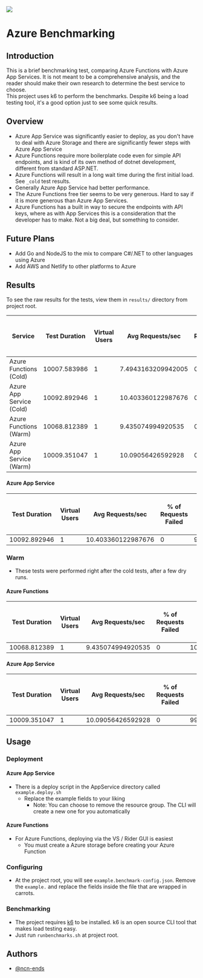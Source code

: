 <img src="https://docs.microsoft.com/en-us/events/learntv/learnlive-azure-hybrid-cloud-study-hall/media/learnlive-banner-2022a.png" />

# Azure Benchmarking

## Introduction

This is a brief benchmarking test, comparing Azure Functions with Azure App Services. It is not meant to be a comprehensive analysis, and the reader should make their own research to determine the best service to choose.  
This project uses k6 to perform the benchmarks. Despite k6 being a load testing tool, it's a good option just to see some quick results.

## Overview

- Azure App Service was significantly easier to deploy, as you don't have to deal with Azure Storage and there are significantly fewer steps with Azure App Service
- Azure Functions require more boilerplate code even for simple API endpoints, and is kind of its own method of dotnet development, different from standard ASP.NET.
- Azure Functions will result in a long wait time during the first initial load. See `_cold` test results.
- Generally Azure App Service had better performance.
- The Azure Functions free tier seems to be very generous. Hard to say if it is more generous than Azure App Services.
- Azure Functions has a built in way to secure the endpoints with API keys, where as with App Services this is a consideration that the developer has to make. Not a big deal, but something to consider.

## Future Plans
- Add Go and NodeJS to the mix to compare C#/.NET to other languages using Azure
- Add AWS and Netlify to other platforms to Azure

## Results

To see the raw results for the tests, view them in `results/` directory from project root.


| Service | Test Duration | Virtual Users | Avg Requests/sec   | % of Requests Failed | Avg Duration Per Request (µs) | Max Duration Per Request (µs) | Min Duration Per Request (µs) |
| ---- | ----------------- | ------------------ | ------------------ | --------------- | ----------------------- | ----------------------- | ----------------------- |
| Azure Functions (Cold) | 10007.583986      | 1                  | 7.4943163209942005 | 0               | 133.40826494666672      | 2711.18654              | 87.01134                |
| Azure App Service (Cold) | 10092.892946      | 1                  | 10.403360122987676 | 0               | 96.10462089523816       | 457.224897              | 85.565213               | 
| Azure Functions (Warm) | 10068.812389      | 1                  | 9.435074994920535 | 0               | 105.9618635578947       | 448.757452              | 92.192618               |
| Azure App Service (Warm) | 10009.351047      | 1                  | 10.09056426592928 | 0               | 99.08007670297029       | 545.456113              | 88.971413               | 

#### Azure App Service
| Test Duration | Virtual Users | Avg Requests/sec   | % of Requests Failed | Avg Duration Per Request (µs) | Max Duration Per Request (µs) | Min Duration Per Request (µs) |
| ----------------- | ------------------ | ------------------ | --------------- | ----------------------- | ----------------------- | ----------------------- |
| 10092.892946      | 1                  | 10.403360122987676 | 0               | 96.10462089523816       | 457.224897              | 85.565213               | 

### Warm
- These tests were performed right after the cold tests, after a few dry runs.

#### Azure Functions

| Test Duration | Virtual Users | Avg Requests/sec  | % of Requests Failed | Avg Duration Per Request (µs) | Max Duration Per Request (µs) | Min Duration Per Request (µs) |
| ----------------- | ------------------ | ----------------- | --------------- | ----------------------- | ----------------------- | ----------------------- |
| 10068.812389      | 1                  | 9.435074994920535 | 0               | 105.9618635578947       | 448.757452              | 92.192618               |

#### Azure App Service

| Test Duration | Virtual Users | Avg Requests/sec  | % of Requests Failed | Avg Duration Per Request (µs) | Max Duration Per Request (µs) | Min Duration Per Request (µs) |
| ----------------- | ------------------ | ----------------- | --------------- | ----------------------- | ----------------------- | ----------------------- |
| 10009.351047      | 1                  | 10.09056426592928 | 0               | 99.08007670297029       | 545.456113              | 88.971413               | 

## Usage

### Deployment

#### Azure App Service

- There is a deploy script in the AppService directory called `example.deploy.sh`
    - Replace the example fields to your liking
        - Note: You can choose to remove the resource group. The CLI will create a new one for you automatically

#### Azure Functions
- For Azure Functions, deploying via the VS / Rider GUI is easiest
    - You must create a Azure storage before creating your Azure Function

### Configuring

- At the project root, you will see `example.benchmark-config.json`. Remove the `example.` and replace the fields inside the file that are wrapped in carrots.

### Benchmarking

- The project requires [k6](https://k6.io/) to be installed. k6 is an open source CLI tool that makes load testing easy.
- Just run `runbenchmarks.sh` at project root.

## Authors

- [@ncn-ends](https://www.github.com/ncn-ends)
